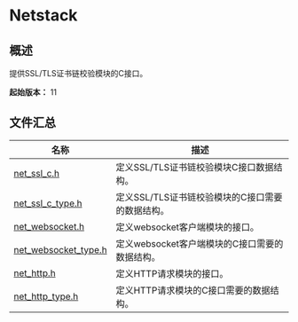 # Netstack

## 概述

提供SSL/TLS证书链校验模块的C接口。

**起始版本：** 11
## 文件汇总

| 名称 | 描述 |
| -- | -- |
| [net_ssl_c.h](capi-net-ssl-c-h.md) | 定义SSL/TLS证书链校验模块C接口数据结构。 |
| [net_ssl_c_type.h](capi-net-ssl-c-type-h.md) | 定义SSL/TLS证书链校验模块的C接口需要的数据结构。 |
| [net_websocket.h](capi-net-websocket-h.md) | 定义websocket客户端模块的接口。 |
| [net_websocket_type.h](capi-net-websocket-type-h.md) | 定义websocket客户端模块的C接口需要的数据结构。 |
| [net_http.h](capi-net-http-h.md) | 定义HTTP请求模块的接口。 |
| [net_http_type.h](capi-net-http-type-h.md) | 定义HTTP请求模块的C接口需要的数据结构。 |

